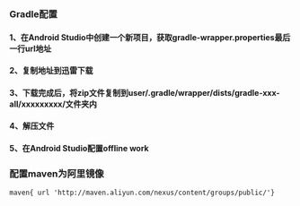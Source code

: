 ### Gradle配置

#### 1、在Android Studio中创建一个新项目，获取gradle-wrapper.properties最后一行url地址

#### 2、复制地址到迅雷下载

#### 3、下载完成后，将zip文件复制到user/.gradle/wrapper/dists/gradle-xxx-all/xxxxxxxxx/文件夹内

#### 4、解压文件

#### 5、在Android Studio配置offline work

### 配置maven为阿里镜像

```
maven{ url 'http://maven.aliyun.com/nexus/content/groups/public/'}
```



